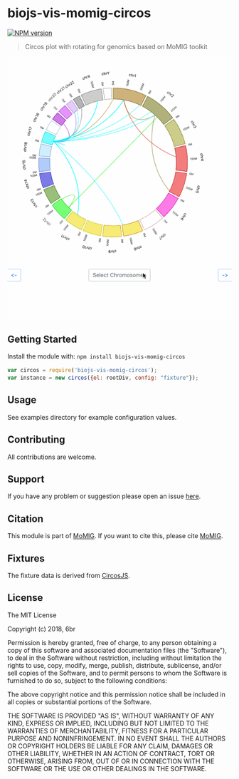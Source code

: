 # biojs-vis-momig-circos

[![NPM version](http://img.shields.io/npm/v/biojs-vis-momig-circos.svg)](https://www.npmjs.org/package/biojs-vis-momig-circos) 

> Circos plot with rotating for genomics based on MoMIG toolkit

<img src="./momig-circos.gif" />

## Getting Started

Install the module with: `npm install biojs-vis-momig-circos`

```javascript
var circos = require('biojs-vis-momig-circos');
var instance = new circos({el: rootDiv, config: "fixture"});
```

## Usage

See examples directory for example configuration values.

## Contributing

All contributions are welcome.

## Support

If you have any problem or suggestion please open an issue [here](https://github.com/6br/biojs-vis-momig-circos/issues).

## Citation

This module is part of [MoMIG](https://github.com/MoMI-G/MoMI-G/). If you want to cite this, please cite [MoMIG](https://github.com/MoMI-G/MoMI-G/).

## Fixtures

The fixture data is derived from [CircosJS](https://github.com/nicgirault/circosJS).

## License

The MIT License

Copyright (c) 2018, 6br

Permission is hereby granted, free of charge, to any person
obtaining a copy of this software and associated documentation
files (the "Software"), to deal in the Software without
restriction, including without limitation the rights to use,
copy, modify, merge, publish, distribute, sublicense, and/or sell
copies of the Software, and to permit persons to whom the
Software is furnished to do so, subject to the following
conditions:

The above copyright notice and this permission notice shall be
included in all copies or substantial portions of the Software.

THE SOFTWARE IS PROVIDED "AS IS", WITHOUT WARRANTY OF ANY KIND,
EXPRESS OR IMPLIED, INCLUDING BUT NOT LIMITED TO THE WARRANTIES
OF MERCHANTABILITY, FITNESS FOR A PARTICULAR PURPOSE AND
NONINFRINGEMENT. IN NO EVENT SHALL THE AUTHORS OR COPYRIGHT
HOLDERS BE LIABLE FOR ANY CLAIM, DAMAGES OR OTHER LIABILITY,
WHETHER IN AN ACTION OF CONTRACT, TORT OR OTHERWISE, ARISING
FROM, OUT OF OR IN CONNECTION WITH THE SOFTWARE OR THE USE OR
OTHER DEALINGS IN THE SOFTWARE.
